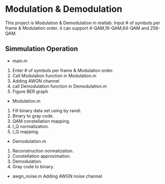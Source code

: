 # Modulation & Demodulation

This project is Modulation & Demodulation in matlab.
Input # of symbols per frame & Modulation order. it can support 4-QAM,16-QAM,64-QAM and 256-QAM. 

## Simmulation Operation

- main.m
1. Enter # of symbols per frame & Modulation order.
2. Call Modulation function in Modulation.m
3. Adding AWGN channel
4. call Demodulation function in Demodulation.m
5. Figure BER graph

- Modulation.m
1. Fill binary data set using by randi.
2. Binary to gray code.
3. QAM constellation mapping.
4. I_Q normalization.
5. I_Q mapping.

- Demodulation.m
  
1. Reconstruction normalization.
2. Constellation approximation.
3. Demodulation.
4. Gray code to binary.
   
- awgn_noise.m
   Adding AWGN noise channel
